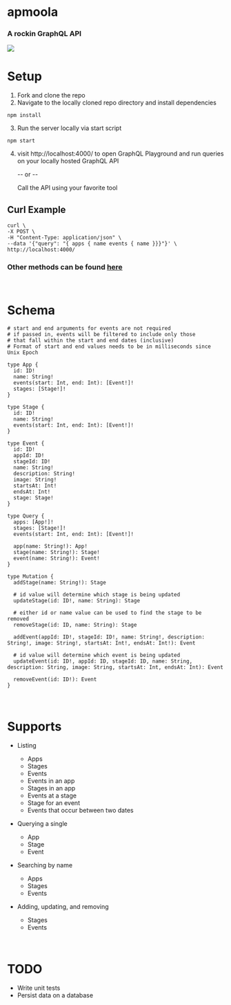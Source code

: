 # apmoola
### A rockin GraphQL API
![](https://i.imgur.com/5AGFsVP.png)
<br>

# Setup
1. Fork and clone the repo
2. Navigate to the locally cloned repo directory and install dependencies
```
npm install
```
3. Run the server locally via start script
```
npm start
```
4. visit http://localhost:4000/ to open GraphQL Playground and run queries on your locally hosted GraphQL API

   -- or --

    Call the API using your favorite tool
 ## Curl Example
 ```
 curl \
-X POST \
-H "Content-Type: application/json" \
--data '{"query": "{ apps { name events { name }}}"}' \
http://localhost:4000/
 ```
 ### Other methods can be found [here](https://www.apollographql.com/blog/4-simple-ways-to-call-a-graphql-api-a6807bcdb355/)

<br>

# Schema
```
# start and end arguments for events are not required
# if passed in, events will be filtered to include only those
# that fall within the start and end dates (inclusive)
# Format of start and end values needs to be in milliseconds since Unix Epoch

type App {
  id: ID!
  name: String!
  events(start: Int, end: Int): [Event!]!
  stages: [Stage!]!
}

type Stage {
  id: ID!
  name: String!
  events(start: Int, end: Int): [Event!]!
}

type Event {
  id: ID!
  appId: ID!
  stageId: ID!
  name: String!
  description: String!
  image: String!
  startsAt: Int!
  endsAt: Int!
  stage: Stage!
}

type Query {
  apps: [App!]!
  stages: [Stage!]!
  events(start: Int, end: Int): [Event!]!

  app(name: String!): App!
  stage(name: String!): Stage!
  event(name: String!): Event!
}

type Mutation {
  addStage(name: String!): Stage

  # id value will determine which stage is being updated
  updateStage(id: ID!, name: String): Stage

  # either id or name value can be used to find the stage to be removed
  removeStage(id: ID, name: String): Stage

  addEvent(appId: ID!, stageId: ID!, name: String!, description: String!, image: String!, startsAt: Int!, endsAt: Int!): Event

  # id value will determine which event is being updated
  updateEvent(id: ID!, appId: ID, stageId: ID, name: String, description: String, image: String, startsAt: Int, endsAt: Int): Event

  removeEvent(id: ID!): Event
}
```

<br>

# Supports
- Listing
  - Apps
  - Stages
  - Events
  - Events in an app
  - Stages in an app
  - Events at a stage
  - Stage for an event
  - Events that occur between two dates

- Querying a single
  - App
  - Stage
  - Event

- Searching by name
  - Apps
  - Stages
  - Events

- Adding, updating, and removing
  - Stages
  - Events

<br>

# TODO
- Write unit tests
- Persist data on a database
